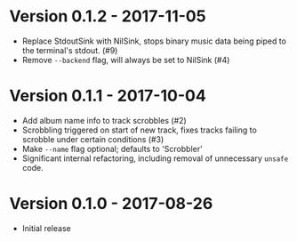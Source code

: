 Version 0.1.2 - 2017-11-05
==========================

 * Replace StdoutSink with NilSink, stops binary music data being piped
   to the terminal's stdout. (#9)
 * Remove `--backend` flag, will always be set to NilSink (#4)

Version 0.1.1 - 2017-10-04
==========================

  * Add album name info to track scrobbles (#2)
  * Scrobbling triggered on start of new track, fixes tracks failing to 
    scrobble under certain conditions (#3)
  * Make `--name` flag optional; defaults to 'Scrobbler'
  * Significant internal refactoring, including removal of unnecessary
    `unsafe` code.

Version 0.1.0 - 2017-08-26
==========================

  * Initial release
